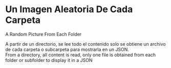 # Un Imagen Aleatoria De Cada Carpeta
A Random Picture From Each Folder

A partir de un directorio, se lee todo el contenido solo se obtiene un archivo de cada carpeta o subcarpeta para mostrarla en un JSON.   
From a directory, all content is read, only one file is obtained from each folder or subfolder to display it in a JSON
